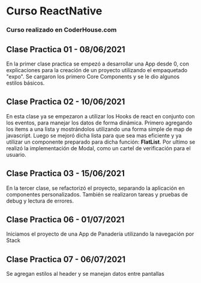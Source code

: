 # Curso ReactNative
### Curso realizado en CoderHouse.com

## Clase Practica 01 - 08/06/2021
En la primer clase practica se empezó a desarrollar una App desde 0, con explicaciones para la creación de un proyecto utilizando el empaquetado "expo".
Se cargaron los primero Core Components y se le dio algunos estilos básicos.

## Clase Practica 02 - 10/06/2021
En esta clase ya se empezaron a utilizar los Hooks de react en conjunto con los eventos, para manejar los datos de forma dinámica.
Primero agregando los items a una lista y mostrándolos utilizando una forma simple de map de javascript.
Luego se mejoró dicha lista para que sea mas eficiente y ya utilizar un componente preparado para dicha función: **FlatList**.
Por ultimo se realizó la implementación de Modal, como un cartel de verificación para el usuario.

## Clase Practica 03 - 15/06/2021
En la tercer clase, se refactorizó el proyecto, separando la aplicación en componentes personalizados.
También se realizaron tareas y pruebas de debug y lectura de errores.

## Clase Practica 06 - 01/07/2021
Iniciamos el proyecto de una App de Panadería utilizando la navegación por Stack

## Clase Practica 07 - 06/07/2021
Se agregan estilos al header y se manejan datos entre pantallas